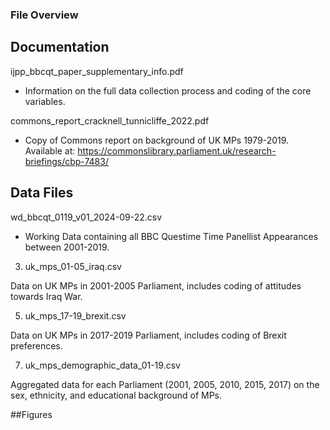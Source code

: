 ### File Overview

## Documentation
ijpp_bbcqt_paper_supplementary_info.pdf  
  * Information on the full data collection process and coding of the core variables.


commons_report_cracknell_tunnicliffe_2022.pdf
  * Copy of Commons report on background of UK MPs 1979-2019. Available at: https://commonslibrary.parliament.uk/research-briefings/cbp-7483/



## Data Files
wd_bbcqt_0119_v01_2024-09-22.csv
  * Working Data containing all BBC Questime Time Panellist Appearances between 2001-2019.

3. uk_mps_01-05_iraq.csv
   
Data on UK MPs in 2001-2005 Parliament, includes coding of attitudes towards Iraq War.

5. uk_mps_17-19_brexit.csv
   
Data on UK MPs in 2017-2019 Parliament, includes coding of Brexit preferences.

7. uk_mps_demographic_data_01-19.csv
   
Aggregated data for each Parliament (2001, 2005, 2010, 2015, 2017) on the sex, ethnicity, and educational background of MPs.


##Figures
